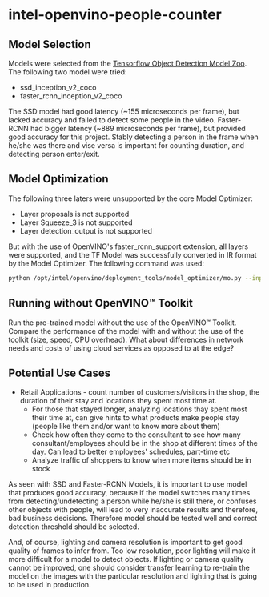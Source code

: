 # intel-openvino-people-counter

## Model Selection 
Models were selected from the [Tensorflow Object Detection Model Zoo](https://github.com/tensorflow/models/blob/master/research/object_detection/g3doc/detection_model_zoo.md). The following two model were tried:

* ssd_inception_v2_coco
* faster_rcnn_inception_v2_coco

The SSD model had good latency (~155 microseconds per frame), but lacked accuracy and failed to detect some people in the video.
Faster-RCNN had bigger latency (~889 microseconds per frame), but provided good accuracy for this project. Stably detecting a person in the frame when he/she was there and vise versa is important for counting duration, and detecting person enter/exit.

## Model Optimization
The following three laters were unsupported by the core Model Optimizer:
* Layer proposals is not supported
* Layer Squeeze_3 is not supported
* Layer detection_output is not supported

But with the use of OpenVINO's faster_rcnn_support extension, all layers were supported, and the TF Model was successfully converted in IR format by the Model Optimizer. The following command was used:

```sh
python /opt/intel/openvino/deployment_tools/model_optimizer/mo.py --input_model faster_rcnn_inception_v2_coco_2018_01_28/frozen_inference_graph.pb --tensorflow_object_detection_api_pipeline_config faster_rcnn_inception_v2_coco_2018_01_28/pipeline.config --reverse_input_channels --tensorflow_use_custom_operations_config /opt/intel/openvino/deployment_tools/model_optimizer/extensions/front/tf/faster_rcnn_support.json
```

## Running without OpenVINO™ Toolkit
Run the pre-trained model without the use of the OpenVINO™ Toolkit. Compare the performance of the model with and without the use of the toolkit (size, speed, CPU overhead). What about differences in network needs and costs of using cloud services as opposed to at the edge?


## Potential Use Cases
* Retail Applications - count number of customers/visitors in the shop, the duration of their stay and locations they spent most time at. 
    * For those that stayed longer, analyzing locations thay spent most their time at, can give hints to what products make people stay (people like them and/or want to know more about them)
    * Check how often they come to the consultant to see how many consultant/employees should be in the shop at different times of the day. Can lead to better employees' schedules, part-time etc
    * Analyze traffic of shoppers to know when more items should be in stock

As seen with SSD and Faster-RCNN Models, it is important to use model that produces good accuracy, because if the model switches many times from detecting/undetecting a person while he/she is still there, or confuses other objects with people, will lead to very inaccurate results and therefore, bad business decisions. Therefore model should be tested well and correct detection threshold should be selected.

And, of course, lighting and camera resolution is important to get good quality of frames to infer from. Too low resolution, poor lighting will make it more difficult for a model to detect objects. If lighting or camera quality cannot be improved, one should consider transfer learning to re-train the model on the images with the particular resolution and lighting that is going to be used in production.

